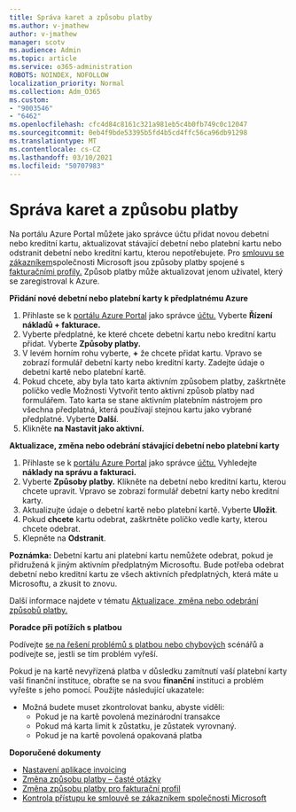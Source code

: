 ```yaml
---
title: Správa karet a způsobu platby
ms.author: v-jmathew
author: v-jmathew
manager: scotv
ms.audience: Admin
ms.topic: article
ms.service: o365-administration
ROBOTS: NOINDEX, NOFOLLOW
localization_priority: Normal
ms.collection: Adm_O365
ms.custom:
- "9003546"
- "6462"
ms.openlocfilehash: cfc4d84c8161c321a981eb5c4b0fb749c0c12047
ms.sourcegitcommit: 0eb4f9bde53395b5fd4b5cd4ffc56ca96db91298
ms.translationtype: MT
ms.contentlocale: cs-CZ
ms.lasthandoff: 03/10/2021
ms.locfileid: "50707983"
---
```

# <a name="manage-card-and-payment-method"></a>Správa karet a způsobu platby

Na portálu Azure Portal můžete jako správce účtu přidat novou debetní nebo kreditní kartu, aktualizovat stávající debetní nebo platební kartu nebo odstranit debetní nebo kreditní kartu, kterou nepotřebujete. Pro [smlouvu se zákazníkem](https://docs.microsoft.com/azure/billing/billing-how-to-change-credit-card?WT.mc_id=Portal-Microsoft_Azure_Support#check-access-to-a-microsoft-customer-agreement)společnosti Microsoft jsou způsoby platby spojené s [fakturačními profily.](https://docs.microsoft.com/azure/billing/billing-how-to-change-credit-card?WT.mc_id=Portal-Microsoft_Azure_Support#change-payment-method-for-a-billing-profile) Způsob platby může aktualizovat jenom uživatel, který se zaregistroval k Azure.

**Přidání nové debetní nebo platební karty k předplatnému Azure**

1. Přihlaste se k [portálu Azure Portal](https://ms.portal.azure.com/) jako správce [účtu.](https://docs.microsoft.com/azure/cost-management-billing/manage/billing-subscription-transfer?WT.mc_id=Portal-Microsoft_Azure_Support#whoisaa) Vyberte **Řízení nákladů + fakturace.**
2. Vyberte předplatné, ke které chcete debetní kartu nebo kreditní kartu přidat. Vyberte **Způsoby platby.**
3. V levém horním rohu vyberte, **+** že chcete přidat kartu. Vpravo se zobrazí formulář debetní karty nebo kreditní karty. Zadejte údaje o debetní kartě nebo platební kartě.
4. Pokud chcete, aby byla tato karta aktivním způsobem platby, zaškrtněte políčko vedle Možnosti Vytvořit tento aktivní způsob platby nad formulářem.  Tato karta se stane aktivním platebním nástrojem pro všechna předplatná, která používají stejnou kartu jako vybrané předplatné. Vyberte **Další**.
5. Klikněte **na Nastavit jako aktivní.** 
 
**Aktualizace, změna nebo odebrání stávající debetní nebo platební karty**

1.  Přihlaste se k [portálu Azure Portal](https://portal.azure.com/) jako správce [účtu.](https://docs.microsoft.com/azure/billing/billing-subscription-transfer?WT.mc_id=Portal-Microsoft_Azure_Support#whoisaa) Vyhledejte **náklady na správu a fakturaci.**
2.  Vyberte **Způsoby platby.** Klikněte na debetní nebo kreditní kartu, kterou chcete upravit. Vpravo se zobrazí formulář debetní karty nebo kreditní karty.
3.  Aktualizujte údaje o debetní kartě nebo platební kartě. Vyberte **Uložit**.
4.  Pokud **chcete** kartu odebrat, zaškrtněte políčko vedle karty, kterou chcete odebrat.
5.  Klepněte na **Odstranit**.

**Poznámka:** Debetní kartu ani platební kartu nemůžete odebrat, pokud je přidružená k jiným aktivním předplatným Microsoftu. Bude potřeba odebrat debetní nebo kreditní kartu ze všech aktivních předplatných, která máte u Microsoftu, a zkusit to znovu.

Další informace najdete v tématu [Aktualizace, změna nebo odebrání způsobů platby.](https://docs.microsoft.com/azure/billing/billing-how-to-change-credit-card?WT.mc_id=Portal-Microsoft_Azure_Support)

**Poradce při potížích s platbou**

Podívejte [se na řešení problémů s platbou nebo chybových](https://docs.microsoft.com/azure/cost-management-billing/manage/billing-troubleshoot-azure-payment-issues) scénářů a podívejte se, jestli se tím problém vyřeší.

Pokud je na kartě nevyřízená platba v důsledku zamítnutí vaší platební karty vaší finanční instituce, obraťte se na svou **finanční** instituci a problém vyřešte s jeho pomocí. Použijte následující ukazatele:

- Možná budete muset zkontrolovat banku, abyste viděli: 
    - Pokud je na kartě povolená mezinárodní transakce
    - Pokud má karta limit k zůstatku, je zůstatek vyrovnaný.
    - Pokud je na kartě povolená opakovaná platba

**Doporučené dokumenty**

- [Nastavení aplikace invoicing](https://docs.microsoft.com/azure/cost-management-billing/manage/pay-by-invoice)
- [Změna způsobu platby – časté otázky](https://docs.microsoft.com/azure/cost-management-billing/manage/change-credit-card?WT.mc_id=Portal-Microsoft_Azure_Support#frequently-asked-questions)
- [Změna způsobu platby pro fakturační profil](https://docs.microsoft.com/azure/cost-management-billing/manage/change-credit-card?WT.mc_id=Portal-Microsoft_Azure_Support#change-payment-method-for-a-billing-profile)
- [Kontrola přístupu ke smlouvě se zákazníkem společnosti Microsoft](https://docs.microsoft.com/azure/cost-management-billing/manage/change-credit-card?WT.mc_id=Portal-Microsoft_Azure_Support#check-access-to-a-microsoft-customer-agreement)
